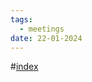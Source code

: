 ```yaml
---
tags:
  - meetings
date: 22-01-2024
---
```

#[index](notes/general-circle/old-gc-meetings/index.md) 
